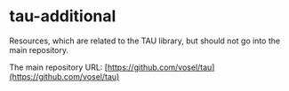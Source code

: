 # tau-additional

Resources, which are related to the TAU library, but should not go into the main repository.

The main repository URL: [https://github.com/vosel/tau](https://github.com/vosel/tau)